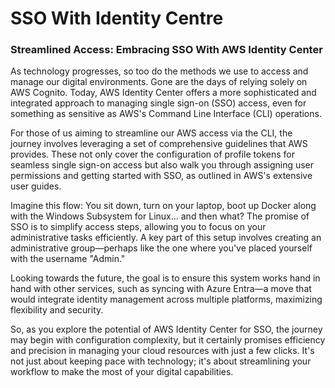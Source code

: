 # SSO With Identity Centre

### Streamlined Access: Embracing SSO With AWS Identity Center

As technology progresses, so too do the methods we use to access and manage our digital environments. Gone are the days of relying solely on AWS Cognito. Today, AWS Identity Center offers a more sophisticated and integrated approach to managing single sign-on (SSO) access, even for something as sensitive as AWS's Command Line Interface (CLI) operations.

For those of us aiming to streamline our AWS access via the CLI, the journey involves leveraging a set of comprehensive guidelines that AWS provides. These not only cover the configuration of profile tokens for seamless single sign-on access but also walk you through assigning user permissions and getting started with SSO, as outlined in AWS's extensive user guides.

Imagine this flow: You sit down, turn on your laptop, boot up Docker along with the Windows Subsystem for Linux... and then what? The promise of SSO is to simplify access steps, allowing you to focus on your administrative tasks efficiently. A key part of this setup involves creating an administrative group—perhaps like the one where you've placed yourself with the username "Admin."

Looking towards the future, the goal is to ensure this system works hand in hand with other services, such as syncing with Azure Entra—a move that would integrate identity management across multiple platforms, maximizing flexibility and security.

So, as you explore the potential of AWS Identity Center for SSO, the journey may begin with configuration complexity, but it certainly promises efficiency and precision in managing your cloud resources with just a few clicks. It's not just about keeping pace with technology; it's about streamlining your workflow to make the most of your digital capabilities.
